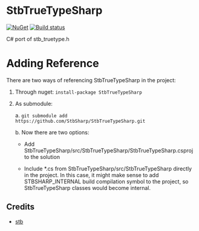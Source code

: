 # StbTrueTypeSharp
[![NuGet](https://img.shields.io/nuget/v/StbTrueTypeSharp.svg)](https://www.nuget.org/packages/StbTrueTypeSharp/) [![Build status](https://ci.appveyor.com/api/projects/status/isyfkbfakrhoa1bm?svg=true)](https://ci.appveyor.com/project/RomanShapiro/stbtruetypesharp)

C# port of stb_truetype.h

# Adding Reference
There are two ways of referencing StbTrueTypeSharp in the project:
1. Through nuget: `install-package StbTrueTypeSharp`
2. As submodule:
    
    a. `git submodule add https://github.com/StbSharp/StbTrueTypeSharp.git`
    
    b. Now there are two options:
       
      * Add StbTrueTypeSharp/src/StbTrueTypeSharp/StbTrueTypeSharp.csproj to the solution
       
      * Include *.cs from StbTrueTypeSharp/src/StbTrueTypeSharp directly in the project. In this case, it might make sense to add STBSHARP_INTERNAL build compilation symbol to the project, so StbTrueTypeSharp classes would become internal.

## Credits
* [stb](https://github.com/nothings/stb)

